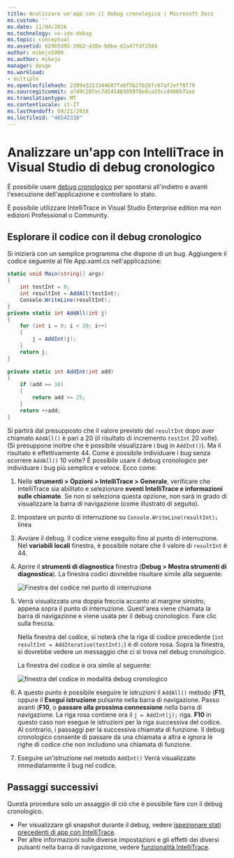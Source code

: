 ```yaml
---
title: Analizzare un'app con il debug cronologico | Microsoft Docs
ms.custom: ''
ms.date: 11/04/2016
ms.technology: vs-ide-debug
ms.topic: conceptual
ms.assetid: 629b5d93-39b2-430a-b8ba-d2a47fdf2584
author: mikejo5000
ms.author: mikejo
manager: douge
ms.workload:
- multiple
ms.openlocfilehash: 2309a3213344607fa0f5b2f626fc67af2eff8f79
ms.sourcegitcommit: a749c287ec7d54148505978e8ca55ccd406b71ee
ms.translationtype: MT
ms.contentlocale: it-IT
ms.lasthandoff: 09/21/2018
ms.locfileid: "46542338"
---
```

# <a name="inspect-your-app-with-intellitrace-historical-debugging-in-visual-studio"></a>Analizzare un'app con IntelliTrace in Visual Studio di debug cronologico
È possibile usare [debug cronologico](../debugger/historical-debugging.md) per spostarsi all'indietro e avanti l'esecuzione dell'applicazione e controllare lo stato.  
  
È possibile utilizzare IntelliTrace in Visual Studio Enterprise edition ma non edizioni Professional o Community.  
  
## <a name="navigate-your-code-with-historical-debugging"></a>Esplorare il codice con il debug cronologico  
 Si inizierà con un semplice programma che dispone di un bug. Aggiungere il codice seguente al file App.xaml.cs nell'applicazione:  
  
```csharp  
static void Main(string[] args)  
{  
    int testInt = 0;  
    int resultInt = AddAll(testInt);  
    Console.WriteLine(resultInt);  
}  
private static int AddAll(int j)  
{  
    for (int i = 0; i < 20; i++)  
    {  
        j = AddInt(j);  
    }  
    return j;  
}  
  
private static int AddInt(int add)  
{  
    if (add == 10)  
    {  
        return add += 25;  
    }  
    return ++add;  
}  
```  
  
 Si partirà dal presupposto che il valore previsto del `resultInt` dopo aver chiamato `AddAll()` è pari a 20 (il risultato di incremento `testInt` 20 volte). (Si presuppone inoltre che è possibile visualizzare i bug in `AddInt()`). Ma il risultato è effettivamente 44. Come è possibile individuare i bug senza scorrere `AddAll()` 10 volte? È possibile usare il debug cronologico per individuare i bug più semplice e veloce. Ecco come:  
  
1.  Nelle **strumenti > Opzioni > IntelliTrace > Generale**, verificare che IntelliTrace sia abilitato e selezionare **eventi IntelliTrace e informazioni sulle chiamate**. Se non si seleziona questa opzione, non sarà in grado di visualizzare la barra di navigazione (come illustrato di seguito).  
  
2.  Impostare un punto di interruzione su `Console.WriteLine(resultInt);` linea  
  
3.  Avviare il debug. Il codice viene eseguito fino al punto di interruzione. Nel **variabili locali** finestra, è possibile notare che il valore di `resultInt` è 44.  
  
4.  Aprire il **strumenti di diagnostica** finestra (**Debug > Mostra strumenti di diagnostica**). La finestra codici dovrebbe risultare simile alla seguente:  
  
     ![Finestra del codice nel punto di interruzione](../debugger/media/historicaldebuggingbreakpoint.png "HistoricalDebuggingBreakpoint")  
  
5.  Verrà visualizzata una doppia freccia accanto al margine sinistro, appena sopra il punto di interruzione. Quest'area viene chiamata la barra di navigazione e viene usata per il debug cronologico. Fare clic sulla freccia.  
  
     Nella finestra del codice, si noterà che la riga di codice precedente (`int resultInt = AddIterative(testInt);`) è di colore rosa. Sopra la finestra, si dovrebbe vedere un messaggio che ci si trova nel debug cronologico.  
  
     La finestra del codice è ora simile al seguente:  
  
     ![finestra del codice in modalità debug cronologico](../debugger/media/historicaldebuggingback.png "HistoricalDebuggingBack")  
  
6.  A questo punto è possibile eseguire le istruzioni il `AddAll()` metodo (**F11**, oppure il **Esegui istruzione** pulsante nella barra di navigazione. Passo avanti (**F10**, o **passare alla prossima connessione** nella barra di navigazione. La riga rosa contiene ora il `j = AddInt(j);` riga. **F10** in questo caso non esegue le istruzioni per la riga successiva del codice. Al contrario, i passaggi per la successiva chiamata di funzione. Il debug cronologico consente di passare da una chiamata a altra e ignora le righe di codice che non includono una chiamata di funzione.  
  
7.  Eseguire un'istruzione nel metodo `AddInt()` Verrà visualizzato immediatamente il bug nel codice.  

## <a name="next-steps"></a>Passaggi successivi

Questa procedura solo un assaggio di ciò che è possibile fare con il debug cronologico.

- Per visualizzare gli snapshot durante il debug, vedere [ispezionare stati precedenti di app con IntelliTrace](../debugger/view-historical-application-state.md).
- Per altre informazioni sulle diverse impostazioni e gli effetti dei diversi pulsanti nella barra di navigazione, vedere [funzionalità IntelliTrace](../debugger/intellitrace-features.md).
